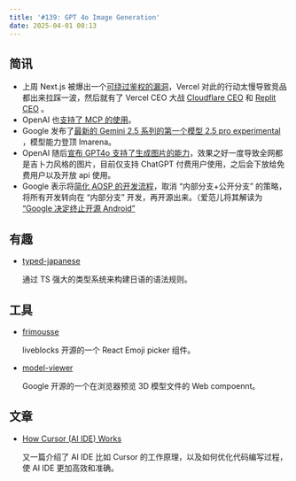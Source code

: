```yaml
---
title: '#139: GPT 4o Image Generation'
date: 2025-04-01 00:13
---
```




## 简讯

- 上周 Next.js 被爆出一个[可绕过鉴权的漏洞](https://zhero-web-sec.github.io/research-and-things/nextjs-and-the-corrupt-middleware)，Vercel 对此的行动太慢导致竞品都出来拉踩一波，然后就有了 Vercel CEO 大战 [Cloudflare CEO](https://x.com/rauchg/status/1903590962498326771) 和 [Replit CEO](https://x.com/rauchg/status/1903636946364334477) 。
- OpenAI 也[支持了 MCP 的使用](https://x.com/OpenAIDevs/status/1904957755829481737)。
- Google 发布了[最新的 Gemini 2.5 系列的第一个模型 2.5 pro experimental](https://blog.google/technology/google-deepmind/gemini-model-thinking-updates-march-2025/) ，模型能力登顶 lmarena。
- OpenAI 随后[宣布 GPT4o 支持了生成图片的能力](https://openai.com/index/introducing-4o-image-generation/)，效果之好一度导致全网都是吉卜力风格的图片，目前仅支持 ChatGPT 付费用户使用，之后会下放给免费用户以及开放 api 使用。
- Google 表示将[简化 AOSP 的开发流程](https://www.androidauthority.com/google-android-development-aosp-3538503/)，取消 “内部分支+公开分支” 的策略，将所有开发转向在 “内部分支” 开发，再开源出来。（爱范儿将其解读为 [“Google 决定终止开源 Android”](https://mp.weixin.qq.com/s/QIO8CCAue5b3756YAS44Lw)

## 有趣

- [typed-japanese](https://github.com/typedgrammar/typed-japanese)
  
    通过 TS 强大的类型系统来构建日语的语法规则。
    

## 工具

- [frimousse](https://github.com/liveblocks/frimousse)
  
    liveblocks 开源的一个 React Emoji picker 组件。
    
- [model-viewer](https://github.com/google/model-viewer)
  
    Google 开源的一个在浏览器预览 3D 模型文件的 Web compoennt。
    

## 文章

- [How Cursor (AI IDE) Works](https://blog.sshh.io/p/how-cursor-ai-ide-works)
  
    又一篇介绍了 AI IDE 比如 Cursor 的工作原理，以及如何优化代码编写过程，使 AI IDE 更加高效和准确。